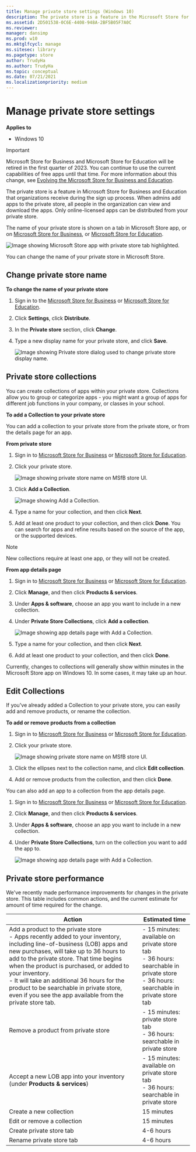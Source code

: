 ```yaml
---
title: Manage private store settings (Windows 10)
description: The private store is a feature in the Microsoft Store for Business and Microsoft Store for Education that organizations receive during the sign up process.
ms.assetid: 2D501538-0C6E-4408-948A-2BF5B05F7A0C
ms.reviewer: 
manager: dansimp
ms.prod: w10
ms.mktglfcycl: manage
ms.sitesec: library
ms.pagetype: store
author: TrudyHa
ms.author: TrudyHa
ms.topic: conceptual
ms.date: 07/21/2021
ms.localizationpriority: medium
---
```


# Manage private store settings

**Applies to**

-   Windows 10

> [!IMPORTANT]
> Microsoft Store for Business and Microsoft Store for Education will be retired in the first quarter of 2023. You can continue to use the current capabilities of free apps until that time. For more information about this change, see [Evolving the Microsoft Store for Business and Education](https://aka.ms/windows/msfb_evolution).

The private store is a feature in Microsoft Store for Business and Education that organizations receive during the sign up process. When admins add apps to the private store, all people in the organization can view and download the apps. Only online-licensed apps can be distributed from your private store.

The name of your private store is shown on a tab in Microsoft Store app, or on [Microsoft Store for Business](https://businessstore.microsoft.com), or [Microsoft Store for Education](https://educationstore.microsoft.com).

![Image showing Microsoft Store app with private store tab highlighted.](images/wsfb-wsappprivatestore.png)

You can change the name of your private store in Microsoft Store.

## Change private store name
**To change the name of your private store**

1.  Sign in to the [Microsoft Store for Business](https://businessstore.microsoft.com) or [Microsoft Store for Education](https://educationstore.microsoft.com).
2.  Click **Settings**, click **Distribute**.
3.  In the **Private store** section, click **Change**.
4.  Type a new display name for your private store, and click **Save**.

    ![Image showing Private store dialog used to change private store display name.](images/wsfb-renameprivatestore.png)

## Private store collections
You can create collections of apps within your private store. Collections allow you to group or categorize apps - you might want a group of apps for different job functions in your company, or classes in your school.

**To add a Collection to your private store**

You can add a collection to your private store from the private store, or from the details page for an app.

**From private store**
1. Sign in to [Microsoft Store for Business](https://businessstore.microsoft.com) or [Microsoft Store for Education](https://educationstore.microsoft.com).
2. Click your private store.</br>

    ![Image showing private store name on MSfB store UI.](images/msfb-click-private-store.png)
3. Click **Add a Collection**.</br>

    ![Image showing Add a Collection.](images/msfb-add-collection.png)

4. Type a name for your collection, and then click **Next**.
5. Add at least one product to your collection, and then click **Done**. You can search for apps and refine results based on the source of the app, or the supported devices.

> [!NOTE]
> New collections require at least one app, or they will not be created.

**From app details page**
1. Sign in to [Microsoft Store for Business](https://businessstore.microsoft.com) or [Microsoft Store for Education](https://educationstore.microsoft.com).
2. Click **Manage**, and then click **Products & services**.
3. Under **Apps & software**, choose an app you want to include in a new collection.
4. Under **Private Store Collections**, click **Add a collection**.

    ![Image showing app details page with Add a Collection.](images/msfb-ps-collection-idp.png)

5. Type a name for your collection, and then click **Next**.
6. Add at least one product to your collection, and then click **Done**.

Currently, changes to collections will generally show within minutes in the Microsoft Store app on Windows 10. In some cases, it may take up an hour.

## Edit Collections
If you've already added a Collection to your private store, you can easily add and remove products, or rename the collection.

**To add or remove products from a collection**
1. Sign in to [Microsoft Store for Business](https://businessstore.microsoft.com) or [Microsoft Store for Education](https://educationstore.microsoft.com).
2. Click your private store.</br>

    ![Image showing private store name on MSfB store UI.](images/msfb-click-private-store.png)

3. Click the ellipses next to the collection name, and click **Edit collection**.
4. Add or remove products from the collection, and then click **Done**.

You can also add an app to a collection from the app details page.
1. Sign in to [Microsoft Store for Business](https://businessstore.microsoft.com) or [Microsoft Store for Education](https://educationstore.microsoft.com).
2. Click **Manage**, and then click **Products & services**.
3. Under **Apps & software**, choose an app you want to include in a new collection.
4. Under **Private Store Collections**, turn on the collection you want to add the app to.

    ![Image showing app details page with Add a Collection.](images/msfb-ps-collection-idp.png)

## Private store performance
We've recently made performance improvements for changes in the private store. This table includes common actions, and the current estimate for amount of time required for the change.

| Action                                                 | Estimated time |
| ------------------------------------------------------ | -------------- |
| Add a product to the private store <br> - Apps recently added to your inventory, including line-of-business (LOB) apps and new purchases, will take up to 36 hours to add to the private store. That time begins when the product is purchased, or added to your inventory. <br> - It will take an additional 36 hours for the product to be searchable in private store, even if you see the app available from the private store tab. | - 15 minutes: available on private store tab <br> - 36 hours: searchable in private store <br> - 36 hours: searchable in private store tab |
| Remove a product from private store |  - 15 minutes: private store tab <br> - 36 hours: searchable in private store |
| Accept a new LOB app into your inventory (under **Products & services**) | - 15 minutes: available on private store tab <br> - 36 hours: searchable in private store |
| Create a new collection | 15 minutes|
| Edit or remove a collection | 15 minutes |
| Create private store tab | 4-6 hours |
| Rename private store tab | 4-6 hours |
